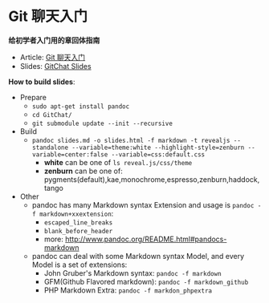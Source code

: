 # Git 聊天入门

**给初学者入门用的章回体指南**

* Article: [Git 聊天入门](http://rawgit.com/wkevin/GitChat/master/gitchat.html)
* Slides: [GitChat Slides](http://rawgit.com/wkevin/GitChat/master/slides.html)

**How to build slides**:

* Prepare
    - `sudo apt-get install pandoc`
    - `cd GitChat/`
    - `git submodule update --init --recursive`
* Build
    - `pandoc slides.md -o slides.html -f markdown -t revealjs --standalone --variable=theme:white --highlight-style=zenburn --variable=center:false --variable=css:default.css`
        + **white** can be one of `ls reveal.js/css/theme`
        + **zenburn** can be one of: pygments(default),kae,monochrome,espresso,zenburn,haddock,tango
* Other
    - pandoc has many Markdown syntax Extension and usage is `pandoc -f markdown+xxextension`:
        + `escaped_line_breaks`
        + `blank_before_header`
        + more: http://www.pandoc.org/README.html#pandocs-markdown
    - pandoc can deal with some Markdown syntax Model, and every Model is a set of extensions:
        - John Gruber's Markdown syntax: `pandoc -f markdown`
        - GFM(Github Flavored markdown): `pandoc -f markdown_github`
        - PHP Markdown Extra: `pandoc -f markdon_phpextra`
